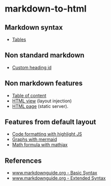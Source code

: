 # markdown-to-html

## Markdown syntax

* [Tables](features/tables.md)

## Non standard markdown

* [Custom heading id](features/custom-heading-id.md)

## Non markdown features

* [Table of content](features/toc.md)
* [HTML view](html-view/) (layout injection)
* [HTML page](html-page/) (static server).

## Features from default layout

* [Code formatting with highlight JS](features/highlightjs.md)
* [Graphs with mermaid](features/mermaid.md)
* [Math formula with mathjax](features/mathjax.md)

## References

* [www.markdownguide.org - Basic Syntax](https://www.markdownguide.org/basic-syntax/)
* [www.markdownguide.org - Extended Syntax](https://www.markdownguide.org/extended-syntax/)

